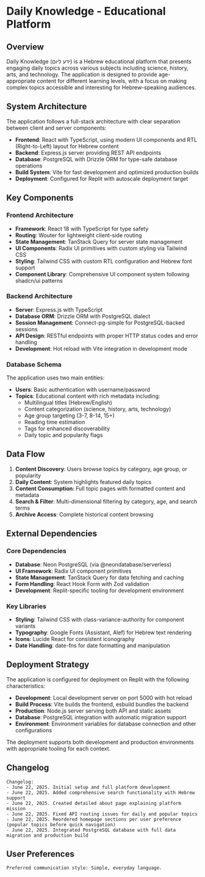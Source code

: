 # Daily Knowledge - Educational Platform

## Overview

Daily Knowledge (ידע ליום) is a Hebrew educational platform that presents engaging daily topics across various subjects including science, history, arts, and technology. The application is designed to provide age-appropriate content for different learning levels, with a focus on making complex topics accessible and interesting for Hebrew-speaking audiences.

## System Architecture

The application follows a full-stack architecture with clear separation between client and server components:

- **Frontend**: React with TypeScript, using modern UI components and RTL (Right-to-Left) layout for Hebrew content
- **Backend**: Express.js server providing REST API endpoints
- **Database**: PostgreSQL with Drizzle ORM for type-safe database operations
- **Build System**: Vite for fast development and optimized production builds
- **Deployment**: Configured for Replit with autoscale deployment target

## Key Components

### Frontend Architecture
- **Framework**: React 18 with TypeScript for type safety
- **Routing**: Wouter for lightweight client-side routing
- **State Management**: TanStack Query for server state management
- **UI Components**: Radix UI primitives with custom styling via Tailwind CSS
- **Styling**: Tailwind CSS with custom RTL configuration and Hebrew font support
- **Component Library**: Comprehensive UI component system following shadcn/ui patterns

### Backend Architecture
- **Server**: Express.js with TypeScript
- **Database ORM**: Drizzle ORM with PostgreSQL dialect
- **Session Management**: Connect-pg-simple for PostgreSQL-backed sessions
- **API Design**: RESTful endpoints with proper HTTP status codes and error handling
- **Development**: Hot reload with Vite integration in development mode

### Database Schema
The application uses two main entities:
- **Users**: Basic authentication with username/password
- **Topics**: Educational content with rich metadata including:
  - Multilingual titles (Hebrew/English)
  - Content categorization (science, history, arts, technology)
  - Age group targeting (3-7, 8-14, 15+)
  - Reading time estimation
  - Tags for enhanced discoverability
  - Daily topic and popularity flags

## Data Flow

1. **Content Discovery**: Users browse topics by category, age group, or popularity
2. **Daily Content**: System highlights featured daily topics
3. **Content Consumption**: Full topic pages with formatted content and metadata
4. **Search & Filter**: Multi-dimensional filtering by category, age, and search terms
5. **Archive Access**: Complete historical content browsing

## External Dependencies

### Core Dependencies
- **Database**: Neon PostgreSQL (via @neondatabase/serverless)
- **UI Framework**: Radix UI component primitives
- **State Management**: TanStack Query for data fetching and caching
- **Form Handling**: React Hook Form with Zod validation
- **Development**: Replit-specific tooling for development environment

### Key Libraries
- **Styling**: Tailwind CSS with class-variance-authority for component variants
- **Typography**: Google Fonts (Assistant, Alef) for Hebrew text rendering
- **Icons**: Lucide React for consistent iconography
- **Date Handling**: date-fns for date formatting and manipulation

## Deployment Strategy

The application is configured for deployment on Replit with the following characteristics:

- **Development**: Local development server on port 5000 with hot reload
- **Build Process**: Vite builds the frontend, esbuild bundles the backend
- **Production**: Node.js server serving both API and static assets
- **Database**: PostgreSQL integration with automatic migration support
- **Environment**: Environment variables for database connection and other configurations

The deployment supports both development and production environments with appropriate tooling for each context.

## Changelog

```
Changelog:
- June 22, 2025. Initial setup and full platform development
- June 22, 2025. Added comprehensive search functionality with Hebrew support
- June 22, 2025. Created detailed about page explaining platform mission
- June 22, 2025. Fixed API routing issues for daily and popular topics
- June 22, 2025. Reordered homepage sections per user preference (popular topics before quick navigation)
- June 22, 2025. Integrated PostgreSQL database with full data migration and production build
```

## User Preferences

```
Preferred communication style: Simple, everyday language.
```